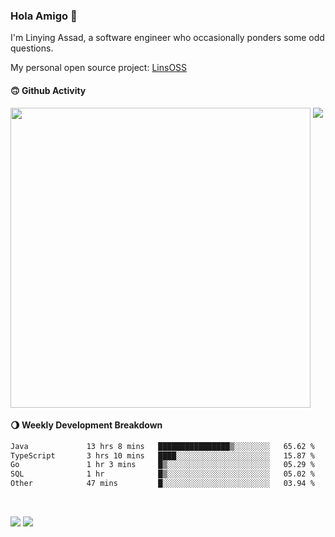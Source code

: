 ### Hola Amigo 🤣   

I'm Linying Assad, a software engineer who occasionally ponders some odd questions.  

My personal open source project: [LinsOSS](https://github.com/linsoss)
 
#### 🙃 Github Activity 
<div>
  <img src="https://github-readme-stats.vercel.app/api?username=al-assad&show_icons=true" align="top" style="display: inline-block;" width="480"/>
  <img src="https://github-readme-stats.vercel.app/api/top-langs/?username=al-assad&hide=css,html&langs_count=8&layout=compact" align="top" style="display: inline-block;"/>
</div>

#### 🌖 Weekly Development Breakdown
<!--START_SECTION:waka-->

```txt
Java             13 hrs 8 mins   ████████████████▒░░░░░░░░   65.62 %
TypeScript       3 hrs 10 mins   ████░░░░░░░░░░░░░░░░░░░░░   15.87 %
Go               1 hr 3 mins     █▒░░░░░░░░░░░░░░░░░░░░░░░   05.29 %
SQL              1 hr            █▒░░░░░░░░░░░░░░░░░░░░░░░   05.02 %
Other            47 mins         █░░░░░░░░░░░░░░░░░░░░░░░░   03.94 %
```

<!--END_SECTION:waka-->

<br>

<a href="https://twitter.com/assad_lin"><img src="https://img.shields.io/badge/Twitter-@assad__lin-blue?style=flat&logo=twitter" /></a>
<a href="https://al-assad.github.io"><img src="https://img.shields.io/badge/Blogs-Linying_Assad's_Blog-yellow?style=flat&logo=github" /></a>

